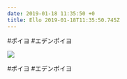 ```yaml
---
date: 2019-01-18 11:35:50 +0
title: Ello 2019-01-18T11:35:50.745Z
---
```

#ポイヨ #エデンポイヨ


![](https://assets2.ello.co/uploads/asset/attachment/8893926/ello-optimized-e0d2fa0b.jpg)

#ポイヨ #エデンポイヨ



